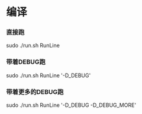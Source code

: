 # 编译

### 直接跑
sudo ./run.sh RunLine 

### 带着DEBUG跑
sudo ./run.sh RunLine '-D_DEBUG'

### 带着更多的DEBUG跑
sudo ./run.sh RunLine '-D_DEBUG -D_DEBUG_MORE'


